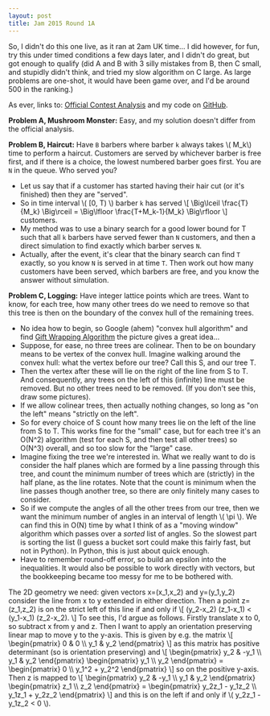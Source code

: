 ```yaml
---
layout: post
title: Jam 2015 Round 1A
---
```


So, I didn't do this one live, as it ran at 2am UK time...  I did however, for fun, try this under timed conditions a few days later, and I didn't do great, but got enough to qualify (did A and B with 3 silly mistakes from B, then C small, and stupidly didn't think, and tried my slow algorithm on C large.  As large problems are one-shot, it would have been game over, and I'd be around 500 in the ranking.)

As ever, links to: [Official Contest Analysis](https://code.google.com/codejam/contest/4224486/dashboard#s=a) and my code on [GitHub](https://github.com/MatthewDaws/CodeJam/tree/master/2015_1a).


**Problem A, Mushroom Monster:** Easy, and my solution doesn't differ from the official analysis.

<!--more-->

**Problem B, Haircut:** Have `B` barbers where barber `k` always takes \\( M_k\\) time to perform a haircut.  Customers are served by whichever barber is free first, and if there is a choice, the lowest numbered barber goes first.  You are `N` in the queue.  Who served you?

   - Let us say that if a customer has started having their hair cut (or it's finished) then they are "served".
   - So in time interval \\( [0, T) \\) barber `k` has served \\[ \Big\lceil \frac{T}{M_k} \Big\rceil = \Big\lfloor \frac{T+M_k-1}{M_k} \Big\rfloor \\] customers.
   - My method was to use a binary search for a good lower bound for T such that all `k` barbers have served fewer than `N` customers, and then a direct simulation to find exactly which barber serves `N`.
   - Actually, after the event, it's clear that the binary search can find `T` exactly, so you know `N` is served in at time `T`.  Then work out how many customers have been served, which barbers are free, and you know the answer without simulation.


**Problem C, Logging:**  Have integer lattice points which are trees.  Want to know, for each tree, how many other trees do we need to remove so that this tree is then on the boundary of the convex hull of the remaining trees.

   - No idea how to begin, so Google (ahem) "convex hull algorithm" and find [Gift Wrapping Algorithm](http://en.wikipedia.org/wiki/Gift_wrapping_algorithm) the picture gives a great idea...
   - Suppose, for ease, no three trees are colinear.  Then to be on boundary means to be vertex of the convex hull.  Imagine walking around the convex hull: what the vertex before our tree?  Call this S, and our tree T.
   - Then the vertex after these will lie on the right of the line from S to T.  And consequently, any trees on the left of this (infinite) line must be removed.  But no other trees need to be removed.  (If you don't see this, draw some pictures).
   - If we allow colinear trees, then actually nothing changes, so long as "on the left" means "strictly on the left".
   - So for every choice of S count how many trees lie on the left of the line from S to T.  This works fine for the "small" case, but for each tree it's an O(N^2) algorithm (test for each S, and then test all other trees) so O(N^3) overall, and so too slow for the "large" case.
   - Imagine fixing the tree we're interested in.  What we really want to do is consider the half planes which are formed by a line passing through this tree, and count the minimum number of trees which are (strictly) in the half plane, as the line rotates.  Note that the count is minimum when the line passes though another tree, so there are only finitely many cases to consider.
   - So if we compute the angles of all the other trees from our tree, then we want the minimum number of angles in an interval of length \\( \pi \\).  We can find this in O(N) time by what I think of as a "moving window" algorithm which passes over a _sorted_ list of angles.  So the slowest part is sorting the list (I guess a bucket sort could make this fairly fast, but not in Python).  In Python, this is just about quick enough.
   - Have to remember round-off error, so build an epsilon into the inequalities.  It would also be possible to work directly with vectors, but the bookkeeping became too messy for me to be bothered with.

The 2D geometry we need: given vectors x=(x_1,x_2) and y=(y_1,y_2) consider the line from x to y extended in either direction.  Then a point z=(z_1,z_2) is on the strict left of this line if and only if
\\[ (y_2-x_2) (z_1-x_1) < (y_1-x_1) (z_2-x_2). \\]
To see this, I'd argue as follows.  Firstly translate x to 0, so subtract x from y and z.  Then I want to apply an orientation preserving linear map to move y to the y-axis.  This is given by e.g. the matrix \\[ \begin{pmatrix} 0 & 0 \\\\ y_1 & y_2 \end{pmatrix} \\] as this matrix has positive determinant (so is orientation preserving) and
\\[ \begin{pmatrix} y_2 & -y_1 \\\\ y_1 & y_2 \end{pmatrix} \begin{pmatrix} y_1 \\\\ y_2 \end{pmatrix} =
\begin{pmatrix} 0 \\\\ y_1^2 + y_2^2 \end{pmatrix} \\]
so on the positive y-axis.  Then z is mapped to 
\\[ \begin{pmatrix} y_2 & -y_1 \\\\ y_1 & y_2 \end{pmatrix} \begin{pmatrix} z_1 \\\\ z_2 \end{pmatrix} =
\begin{pmatrix} y_2z_1 - y_1z_2 \\\\ y_1z_1 + y_2z_2 \end{pmatrix} \\]
and this is on the left if and only if \\( y_2z_1 - y_1z_2 < 0 \\).
